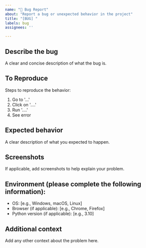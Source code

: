 ```yaml
---
name: "🐛 Bug Report"
about: "Report a bug or unexpected behavior in the project"
title: "[BUG] "
labels: bug
assignees: ''

---
```


## Describe the bug
A clear and concise description of what the bug is.

## To Reproduce
Steps to reproduce the behavior:
1. Go to '...'
2. Click on '....'
3. Run '....'
4. See error

## Expected behavior
A clear description of what you expected to happen.

## Screenshots
If applicable, add screenshots to help explain your problem.

## Environment (please complete the following information):
- OS: [e.g., Windows, macOS, Linux]
- Browser (if applicable): [e.g., Chrome, Firefox]
- Python version (if applicable): [e.g., 3.10]

## Additional context
Add any other context about the problem here.
